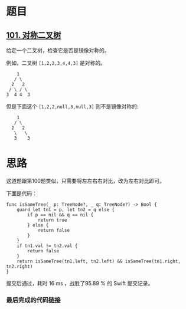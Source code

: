 # 题目

## [101. 对称二叉树](https://leetcode-cn.com/problems/symmetric-tree/)

给定一个二叉树，检查它是否是镜像对称的。

例如，二叉树 `[1,2,2,3,4,4,3]` 是对称的。

        1
       / \
      2   2
     / \ / \
    3  4 4  3

但是下面这个 `[1,2,2,null,3,null,3]` 则不是镜像对称的:

        1
       / \
      2   2
       \   \
       3    3

# 思路

这道题跟第100题类似，只需要将左左右右对比，改为左右对比即可。

下面是代码：

```
func isSameTree(_ p: TreeNode?, _ q: TreeNode?) -> Bool {
    guard let tn1 = p, let tn2 = q else {
        if p == nil && q == nil {
            return true
        } else {
            return false
        }
    }
    if tn1.val != tn2.val {
        return false
    }
    return isSameTree(tn1.left, tn2.left) && isSameTree(tn1.right, tn2.right)
}
```

提交后通过，耗时 16 ms ，战胜了95.89 % 的 Swift 提交记录。

### 最后完成的代码[链接](https://github.com/pepsikirk/LeetCode/blob/master/Algorithm/101.SymmetricTree/code.swift)




